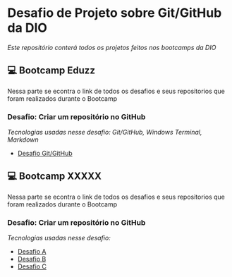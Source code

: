 # Desafio de Projeto sobre Git/GitHub da DIO
*Este repositório conterá todos os projetos feitos nos bootcamps da DIO*


## 💻 Bootcamp Eduzz
Nessa parte se econtra o link de todos os desafios e seus repositorios que foram realizados durante o Bootcamp
### Desafio: Criar um repositório no GitHub 
*Tecnologias usadas nesse desafio: Git/GitHub, Windows Terminal, Markdown*
- [Desafio Git/GitHub](https://github.com/EdsonLLima/DIO-Projetos/)

## 💻 Bootcamp XXXXX
Nessa parte se econtra o link de todos os desafios e seus repositorios que foram realizados durante o Bootcamp
### Desafio: Criar um repositório no GitHub 
*Tecnologias usadas nesse desafio:*
- [Desafio A](link)
- [Desafio B](link)
- [Desafio C](link)
